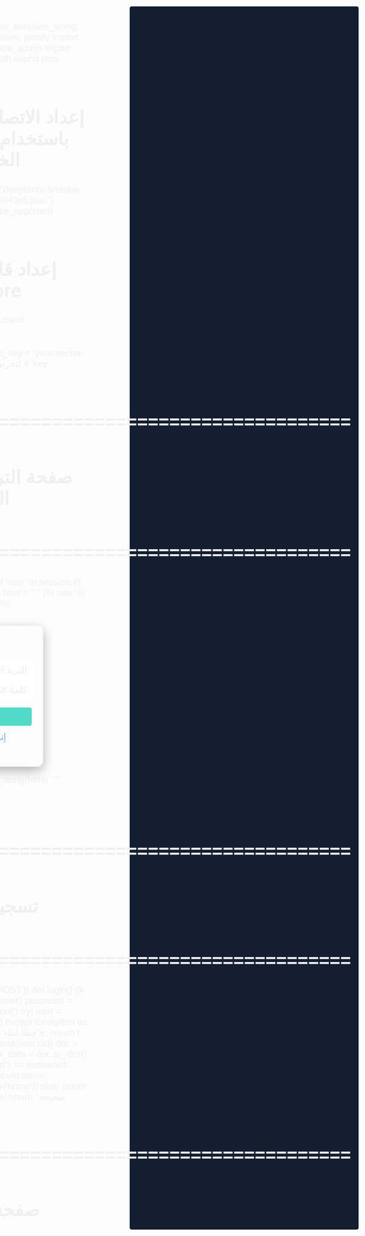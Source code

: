 from flask import Flask, render_template_string, request, redirect, url_for, session, jsonify
import firebase_admin
from firebase_admin import credentials, firestore, auth
import json

# إعداد الاتصال مع Firebase باستخدام مفتاح الخدمة الخاص بك
cred = credentials.Certificate("deepbrota-firebase-adminsdk-fbsvc-d6b96943e5.json")
firebase_admin.initialize_app(cred)

# إعداد قاعدة البيانات Firestore
db = firestore.client()

app = Flask(__name__)
app.secret_key = 'your-secret-key'  # لتخزين الجلسات بشكل آمن







# =====================================================================
# صفحة الترحيب / تسجيل الدخول
# =====================================================================
@app.route('/')
def welcome():
    if 'user' in session:
        return redirect(url_for('home'))
    html = """
    <!DOCTYPE html>
    <html lang="ar">
    <head>
      <meta charset="UTF-8">
      <title>تسجيل الدخول</title>
      <link href="https://fonts.googleapis.com/css2?family=Poppins:wght@300;400;500&display=swap" rel="stylesheet">
      <link rel="stylesheet" href="https://cdnjs.cloudflare.com/ajax/libs/font-awesome/6.4.0/css/all.min.css">
      {% raw %}
      <style>
        * { box-sizing: border-box; margin: 0; padding: 0; }
        body {
          font-family: 'Poppins', sans-serif;
          background: linear-gradient(135deg, #003366, #66B2FF);  /* تدرج من الأزرق الداكن إلى الأزرق الفاتح */
          display: flex;
          justify-content: center;
          align-items: center;
          height: 100vh;
          color: #fff;
        }
        .container {
          background: rgba(255, 255, 255, 0.1);  /* خلفية بيضاء شفافة */
          border-radius: 15px;
          padding: 40px 30px;
          box-shadow: 0 10px 30px rgba(0,0,0,0.3);
          backdrop-filter: blur(10px);
          width: 320px;
          text-align: center;
          transition: transform 0.3s ease;
        }
        .container:hover { transform: scale(1.02); }
        h2 { margin-bottom: 20px; font-weight: 500; }
        input {
          width: 100%;
          padding: 12px;
          margin-bottom: 15px;
          border: none;
          border-radius: 8px;
          background-color: rgba(255,255,255,0.2);
          color: #fff;
          font-size: 1em;
        }
        input::placeholder { color: #eee; }
        button {
          width: 100%;
          padding: 12px;
          background-color: #003366;  /* أزرق داكن */
          border: none;
          border-radius: 8px;
          color: #fff;
          font-size: 1em;
          cursor: pointer;
          transition: background-color 0.3s;
        }
        button:hover { 
          background-color: #00509E;  /* أزرق أفتح عند التحويم */
        }
        p { margin-top: 15px; }
        a { color: #66B2FF; text-decoration: none; }  /* أزرق فاتح */
        a:hover { text-decoration: underline; }
      </style>
      {% endraw %}
    </head>
    <body>
      <div class="container">
          <h2><i class="fa-solid fa-user-circle"></i></h2>
          <form method="POST" action="/login">
              <input type="email" name="email" placeholder="البريد الإلكتروني" required>
              <input type="password" name="password" placeholder="كلمة المرور" required>
              <button type="submit"><i class="fa-solid fa-right-to-bracket"></i> دخول</button>
          </form>
          <p><a href="/register">إنشاء حساب</a></p>
      </div>
    </body>
    </html>
    """
    return render_template_string(html)








# =====================================================================
# تسجيل الدخول
# =====================================================================
@app.route('/login', methods=['POST'])
def login():
    email = request.form.get('email')
    password = request.form.get('password')
    try:
        user = auth.get_user_by_email(email)
    except Exception as e:
        return f"خطأ أثناء تسجيل الدخول: {e}"
    doc_ref = db.collection("users").document(user.uid)
    doc = doc_ref.get()
    if doc.exists:
        user_data = doc.to_dict()
        if user_data.get("password") == password:
            session['user'] = user.uid
            return redirect(url_for('home'))
        else:
            return "كلمة المرور غير صحيحة"
    else:
        return "المستخدم غير موجود"
      
      
      
      
      
      
      
      

# =====================================================================
# صفحة التسجيل
# =====================================================================
@app.route('/register', methods=['GET', 'POST'])
def register():
    if request.method == 'POST':
        username = request.form.get('username')  # إضافة حقل اسم المستخدم
        email = request.form.get('email')
        password = request.form.get('password')
        try:
            user = auth.create_user(email=email, password=password)
            db.collection("users").document(user.uid).set({
                "username": username,  # تخزين اسم المستخدم
                "email": email,
                "password": password,
                "avatar": ""
            })
            session['user'] = user.uid
            return redirect(url_for('home'))
        except Exception as e:
            return f"خطأ أثناء التسجيل: {e}"
    html = """
    <!DOCTYPE html>
    <html lang="ar">
    <head>
      <meta charset="UTF-8">
      <title>إنشاء حساب</title>
      <link href="https://fonts.googleapis.com/css2?family=Poppins:wght@300;400;500&display=swap" rel="stylesheet">
      <link rel="stylesheet" href="https://cdnjs.cloudflare.com/ajax/libs/font-awesome/6.4.0/css/all.min.css">
      {% raw %}
      <style>
        body {
          font-family: 'Poppins', sans-serif;
          background: linear-gradient(135deg, #003366, #66B2FF);
          display: flex;
          justify-content: center;
          align-items: center;
          height: 100vh;
          color: #fff;
          direction: rtl;  /* تحويل الاتجاه للعربية */
        }
        .container {
          background: rgba(255, 255, 255, 0.1);
          border-radius: 15px;
          padding: 40px 30px;
          box-shadow: 0 10px 30px rgba(0,0,0,0.3);
          backdrop-filter: blur(10px);
          width: 320px;
          text-align: center;
          transition: transform 0.3s ease;
        }
        .container:hover { transform: scale(1.02); }
        h2 { 
          margin-bottom: 20px; 
          font-weight: 500;
          color: #fff;
        }
        .input-group {
          margin-bottom: 15px;
          text-align: right;
        }
        .input-group label {
          display: block;
          margin-bottom: 5px;
          color: #fff;
          font-size: 0.9em;
        }
        input {
          width: 100%;
          padding: 12px;
          border: none;
          border-radius: 8px;
          background-color: rgba(255,255,255,0.2);
          color: #fff;
          font-size: 1em;
          transition: background-color 0.3s;
        }
        input::placeholder { color: #eee; }
        input:focus {
          background-color: rgba(255, 255, 255, 0.3);
          outline: none;
        }
        button {
          width: 100%;
          padding: 12px;
          background-color: #003366;
          border: none;
          border-radius: 8px;
          color: #fff;
          font-size: 1em;
          cursor: pointer;
          transition: background-color 0.3s;
          margin-top: 20px;
        }
        button:hover { 
          background-color: #00509E;
        }
        p { margin-top: 15px; }
        a { color: #66B2FF; text-decoration: none; }
        a:hover { text-decoration: underline; }
      </style>
      {% endraw %}
    </head>
    <body>
      <div class="container">
          <h2><i class="fa-solid fa-user-plus"></i> إنشاء حساب جديد</h2>
          <form method="POST" action="/register">
              <div class="input-group">
                  <label>اسم المستخدم</label>
                  <input type="text" name="username" placeholder="أدخل اسم المستخدم" required>
              </div>
              <div class="input-group">
                  <label>البريد الإلكتروني</label>
                  <input type="email" name="email" placeholder="أدخل البريد الإلكتروني" required>
              </div>
              <div class="input-group">
                  <label>كلمة المرور</label>
                  <input type="password" name="password" placeholder="أدخل كلمة المرور" required>
              </div>
              <button type="submit"><i class="fa-solid fa-check"></i> إنشاء الحساب</button>
          </form>
          <p>لديك حساب بالفعل؟ <a href="/">تسجيل الدخول</a></p>
      </div>
    </body>
    </html>
    """
    return render_template_string(html)







# ===================================================================== 
# صفحة الملف الشخصي مع إمكانية تغيير الصورة (Avatar)
# =====================================================================
@app.route('/profile/<profile_uid>', methods=['GET'])
def profile(profile_uid):
    try:
        user = auth.get_user(profile_uid)
        doc_ref = db.collection("users").document(profile_uid)
        doc = doc_ref.get()
        if doc.exists:
            user_data = doc.to_dict()
            email = user_data.get("email", "غير متوفر")
            username = user_data.get("username", "غير متوفر")  # إضافة اسم المستخدم
            avatar = user_data.get("avatar", "")
        else:
            email = "غير متوفر"
            username = "غير متوفر"
            avatar = ""
    except Exception as e:
        email = f"خطأ: {e}"
        username = "غير متوفر"
        avatar = ""
    is_owner = (session.get('user') == profile_uid)
    html = """
    <!DOCTYPE html>
    <html lang="ar">
    <head>
      <meta charset="UTF-8">
      <title>الملف الشخصي</title>
      <link href="https://fonts.googleapis.com/css2?family=Poppins:wght@300;400;500&display=swap" rel="stylesheet">
      <link rel="stylesheet" href="https://cdnjs.cloudflare.com/ajax/libs/font-awesome/6.4.0/css/all.min.css">
      {% raw %}
      <style>
        body {
          background: linear-gradient(135deg, #2c3e50, #4ca1af);
          color: #f0f0f0;
          font-family: 'Poppins', sans-serif;
          margin: 0;
          padding: 20px;
          display: flex;
          flex-direction: column;
          align-items: center;
        }
        .profile-container {
          background: rgba(0, 0, 0, 0.6);
          padding: 40px;
          border-radius: 15px;
          box-shadow: 0 8px 20px rgba(0, 0, 0, 0.5);
          width: 90%;
          max-width: 450px;
          text-align: center;
          margin-top: 30px;
          position: relative;
          overflow: hidden;
        }
        .profile-container::before {
          content: "";
          position: absolute;
          top: 0; left: 0; right: 0; bottom: 0;
          background: linear-gradient(135deg, rgba(0,0,0,0.4), rgba(0,0,0,0.1));
          z-index: 0;
        }
        .profile-container > * {
          position: relative;
          z-index: 1;
        }
        .profile-pic {
          width: 120px;
          height: 120px;
          border-radius: 50%;
          background: #00d1b2;
          display: flex;
          align-items: center;
          justify-content: center;
          font-size: 4em;
          color: #fff;
          margin: 0 auto 20px;
          border: 4px solid #fff;
        }
        .profile-container p {
          font-size: 1.2em;
          margin: 10px 0;
        }
        .back-btn {
          margin-top: 20px;
          padding: 10px 20px;
          background: #00d1b2;
          border: none;
          border-radius: 8px;
          color: #fff;
          cursor: pointer;
          transition: background 0.3s;
        }
        .back-btn:hover { background: #008a80; }
        .user-feed {
          width: 90%;
          max-width: 600px;
          background: rgba(0,0,0,0.5);
          padding: 20px;
          border-radius: 10px;
          box-shadow: 0 8px 20px rgba(0,0,0,0.5);
          margin-top: 20px;
          text-align: center;
        }
        .user-feed h2 {
          margin-bottom: 15px;
          font-size: 1.6em;
          border-bottom: 2px solid #00d1b2;
          padding-bottom: 5px;
        }
        .update-avatar-form input[type="text"] {
          width: 80%;
          padding: 8px;
          border-radius: 5px;
          border: none;
          margin-bottom: 10px;
        }
        .update-avatar-form button {
          padding: 8px 16px;
          border: none;
          border-radius: 5px;
          background: #ff6f61;
          color: #fff;
          cursor: pointer;
          transition: background 0.3s;
        }
        .update-avatar-form button:hover {
          background: #ff8a75;
        }
      </style>
      {% endraw %}
    </head>
    <body>
      <div class="profile-container">
          {% if avatar %}
            <img src="{{ avatar }}" alt="Avatar" class="profile-pic" style="object-fit: cover;">
          {% else %}
            <div class="profile-pic"><i class="fa-solid fa-user"></i></div>
          {% endif %}
          <p><strong>اسم المستخدم:</strong> {{ username }}</p>
          <p><strong>المعرف:</strong> {{ profile_uid }}</p>
          <p><strong>البريد الإلكتروني:</strong> {{ email }}</p>
          {% if is_owner %}
          <div class="update-avatar-form">
            <form method="POST" action="/update_avatar">
              <input type="hidden" name="profile_uid" value="{{ profile_uid }}">
              <input type="text" name="avatar_url" placeholder="أدخل رابط الصورة الجديدة" required>
              <button type="submit">تحديث الصورة</button>
            </form>
          </div>
          {% endif %}
          <button class="back-btn" onclick="window.history.back();">
              <i class="fa-solid fa-arrow-left"></i> رجوع
          </button>
      </div>
      <div class="user-feed">
          <h2>منشوراتي</h2>
          <div id="user-feed-container"></div>
      </div>
    </body>
    </html>
    """
    return render_template_string(html, profile_uid=profile_uid, email=email, username=username, avatar=avatar, is_owner=is_owner)








# =====================================================================
# تحديث صورة المستخدم (Avatar)
# =====================================================================
@app.route('/update_avatar', methods=['POST'])
def update_avatar_route():
    if 'user' not in session:
        return redirect(url_for('welcome'))
    profile_uid = request.form.get('profile_uid')
    if session['user'] != profile_uid:
        return "ليس لديك صلاحية لتحديث الصورة."
    avatar_url = request.form.get('avatar_url')
    try:
        db.collection("users").document(profile_uid).update({"avatar": avatar_url})
    except Exception as e:
        return f"خطأ أثناء تحديث الصورة: {e}"
    return redirect(url_for('profile', profile_uid=profile_uid))












# =====================================================================
# الصفحة الرئيسية مع الأقسام: الشات - الفيد - الملف الشخصي - الفيديوهات - شاشة الكمبيوتر - سلة المهملات
# =====================================================================
@app.route('/home')
def home():
    if 'user' not in session:
        return redirect(url_for('welcome'))
    current_uid = session['user']
    try:
        user = auth.get_user(current_uid)
        doc_ref = db.collection("users").document(current_uid)
        doc = doc_ref.get()
        if doc.exists:
            user_data = doc.to_dict()
            current_email = user_data.get("email", "غير متوفر")
            current_username = user_data.get("username", "غير متوفر")  # إضافة اسم المستخدم
            current_avatar = user_data.get("avatar", "")
        else:
            current_email = "غير متوفر"
            current_username = "غير متوفر"
            current_avatar = ""
    except Exception as e:
        current_email = f"خطأ: {e}"
        current_username = "غير متوفر"
        current_avatar = ""
    profiles_html = ""
    try:
        users = db.collection("users").stream()
        for u in users:
            u_data = u.to_dict()
            u_uid = u.id
            letter = u_data.get("email", "U")[0].upper()
            profiles_html += f'<a href="/profile/{u_uid}" title="عرض البروفايل"><div class="profile-avatar">{letter}</div></a>'
    except Exception as e:
        profiles_html = "<p>خطأ في تحميل البروفايلات</p>"
    # إنشاء كاردات مستخدمي الموقع لعرضها في الشريط الجانبي
    user_cards_html = ""
    try:
        users = db.collection("users").stream()
        for u in users:
            u_data = u.to_dict()
            u_uid = u.id
            email = u_data.get("email", "بدون اسم")
            letter = email[0].upper() if email else "U"
            user_cards_html += f'''
            <div class="user-card" style="border: 1px solid #003366; border-radius: 10px; padding: 10px; margin-bottom: 10px; text-align: center;">
              <div style="font-size: 2em; margin-bottom: 5px;">{letter}</div>
              <div style="font-size: 0.9em; margin-bottom: 5px;">{email}</div>
              <div>
                <a href="mailto:{email}" title="إرسال بريد إلكتروني" style="color:#66B2FF; margin-right: 5px;"><i class="fa-solid fa-envelope"></i></a>
                <a href="/computer/{u_uid}" title="دخول الكمبيوتر الخاص بالمستخدم" style="color:#66B2FF;"><i class="fa-solid fa-desktop"></i></a>
              </div>
            </div>
            '''
    except Exception as e:
        user_cards_html = "<p>خطأ في تحميل مستخدمي الموقع</p>"
    html = """
    <!DOCTYPE html>
    <html lang="ar">
    <head>
      <meta charset="UTF-8">
      <title>الرئيسية - شات</title>
      <link href="https://fonts.googleapis.com/css2?family=Poppins:wght@300;400;500&display=swap" rel="stylesheet">
      <link rel="stylesheet" href="https://cdnjs.cloudflare.com/ajax/libs/font-awesome/6.4.0/css/all.min.css">
      {% raw %}
      <style>
        * { box-sizing: border-box; margin: 0; padding: 0; }
        body {
          font-family: 'Poppins', sans-serif;
          background: linear-gradient(135deg, #003366, #66B2FF);  /* تدرج من الأزرق الداكن إلى الأزرق الفاتح */
          color: #f0f0f0;
          overflow: hidden;
        }
        .container { display: flex; height: 100vh; }
        .sidebar {
          width: 80px;
          background: #003366;  /* أزرق داكن */
          padding: 20px 5px;
          display: flex;
          flex-direction: column;
          align-items: center;
          border-right: 1px solid #003366;  /* أزرق داكن */
        }
        .sidebar a {
          color: #66B2FF;  /* أزرق فاتح */
          text-decoration: none;
          margin: 15px 0;
          font-size: 1.8em;
          transition: color 0.3s;
        }
        .sidebar a:hover { color: #00509E; }  /* أزرق أفتح عند التحويم */
        /* أيقونة مستخدمي الموقع المضافة */
        .sidebar a.user-icon {
          font-size: 1.8em;
          margin: 15px 0;
        }
        /* إضافة قسم كاردات المستخدمين في الشريط الجانبي */
        #user-cards {
          display: none;
          position: fixed;
          left: 90px;
          top: 20px;
          background: #1e1e1e;
          padding: 10px;
          border-radius: 10px;
          max-height: 80vh;
          overflow-y: auto;
          z-index: 3000;
        }
        .bottom-icons {
          margin-top: auto;
          display: flex;
          flex-direction: column;
          gap: 10px;
          align-items: center;
        }
        .bottom-icons a {
          color: #66B2FF;  /* أزرق فاتح */
          text-decoration: none;
          font-size: 1.8em;
          transition: color 0.3s;
        }
        .bottom-icons a:hover { color: #00509E; }  /* أزرق أفتح عند التحويم */
        .content { flex: 1; padding: 20px; overflow-y: auto; position: relative; }
        .section { display: none; animation: fadeIn 0.5s ease-in-out; }
        .section.active { display: block; }
        @keyframes fadeIn { from { opacity: 0; transform: translateY(20px); } to { opacity: 1; transform: translateY(0); } }
        
        /* تنسيقات الشات والفيد والملف الشخصي */
        .chat-box { width: 100%; background: rgba(255,255,255,0.1); border-radius: 10px; box-shadow: 0 10px 30px rgba(0,0,0,0.3); backdrop-filter: blur(10px); padding: 20px; transition: background 0.5s ease; margin-bottom: 20px; }
        .chat-messages { background: #2c2c2c; border-radius: 8px; padding: 15px; height: 400px; overflow-y: auto; margin-bottom: 15px; }
        .chat-input-container { display: flex; gap: 10px; }
        .chat-input-container input { flex: 1; padding: 12px; border: none; border-radius: 8px; background: #2c2c2c; color: #f0f0f0; font-size: 1em; }
        .chat-input-container button.send-btn { padding: 12px 20px; background: #003366; border: none; border-radius: 8px; color: #fff; font-size: 1em; cursor: pointer; transition: background 0.3s; }
        .chat-input-container button.send-btn:hover { background: #00509E; }  /* أزرق أفتح عند التحويم */
        .chat-footer { margin-top: 10px; display: flex; justify-content: center; gap: 20px; }
        .chat-footer button { background: transparent; border: none; font-size: 1.5em; cursor: pointer; color: #66B2FF; transition: color 0.3s; }
        .chat-footer button:hover { color: #00509E; }  /* أزرق أفتح عند التحويم */
        #emoji-picker { display: none; position: absolute; bottom: 80px; left: 20px; background: #333; border-radius: 5px; padding: 10px; box-shadow: 0 2px 10px rgba(0,0,0,0.2); z-index: 1000; }
        #emoji-picker .emoji { font-size: 1.2em; margin: 5px; cursor: pointer; transition: transform 0.2s; }
        #emoji-picker .emoji:hover { transform: scale(1.2); }
        .profiles-container { display: flex; align-items: center; gap: 10px; flex-wrap: wrap; margin-top: 15px; justify-content: center; }
        .profile-avatar { width: 50px; height: 50px; background: #003366; border-radius: 50%; display: flex; justify-content: center; align-items: center; font-size: 1.2em; font-weight: bold; color: #fff; transition: transform 0.3s; }
        .profile-avatar:hover { transform: scale(1.1); }
        .feed-post { background: rgba(255,255,255,0.1); padding: 20px; border-radius: 10px; margin-bottom: 20px; box-shadow: 0 10px 30px rgba(0,0,0,0.3); backdrop-filter: blur(10px); animation: slideDown 0.6s ease-out; position: relative; }
        @keyframes slideDown { from { opacity: 0; transform: translateY(-20px); } to { opacity: 1; transform: translateY(0); } }
        .post-header { display: flex; align-items: center; margin-bottom: 10px; }
        .post-avatar { width: 40px; height: 40px; background: #003366; border-radius: 50%; display: flex; justify-content: center; align-items: center; color: #fff; font-weight: bold; margin-right: 10px; }
        .post-info { display: flex; flex-direction: column; }
        .post-user { font-size: 1em; font-weight: 500; }
        .post-content { margin-bottom: 10px; }
        .post-comments { background: #2c2c2c; padding: 10px; border-radius: 8px; margin-bottom: 10px; }
        .post-actions { margin-top: 10px; text-align: right; }
        .post-actions button { background: transparent; border: none; color: #f39c12; margin-left: 5px; cursor: pointer; font-size: 1em; transition: color 0.3s; }
        .post-actions button:hover { color: #00d1b2; }
        .post-support, .comment-support { margin-top: 10px; display: flex; align-items: center; }
        .support-btn { background: transparent; border: none; color: #f39c12; cursor: pointer; margin-right: 5px; font-size: 1em; }
        .support-btn:hover { color: #00d1b2; }
        .support-counter { font-size: 1em; }
        .reply-author { font-size: 1em; color: #00d1b2; font-weight: bold; }
        .comment-input { display: flex; margin-top: 5px; }
        .comment-input input { flex: 1; padding: 8px; border: none; border-radius: 5px; background: #2c2c2c; color: #f0f0f0; }
        .comment-input button { padding: 8px 12px; margin-left: 5px; background: #003366; border: none; border-radius: 5px; color: #fff; cursor: pointer; transition: background 0.3s; }
        .comment-input button:hover { background: #00509E; }  /* أزرق أفتح عند التحويم */
        .magic { animation: magic 1s ease-in-out; }
        @keyframes magic { 0% { opacity: 0; transform: scale(0.5) rotate(0deg); } 50% { opacity: 0.5; transform: scale(1.1) rotate(10deg); } 100% { opacity: 1; transform: scale(1) rotate(0deg); } }
        .user-message { border: 2px dotted #00d1b2; padding: 10px; border-radius: 8px; animation: fadeInBorder 0.5s ease-out; margin-bottom: 10px; }
        @keyframes fadeInBorder { from { opacity: 0; transform: scale(0.95); } to { opacity: 1; transform: scale(1); } }
        .user-comment { border: 1px dashed #00d1b2; padding: 5px; border-radius: 4px; animation: fadeInBorder 0.5s ease-out; margin-top: 5px; }
        .trash-section { padding: 10px; }
        .trash-section h2 { text-align: center; margin-bottom: 15px; }
        .mac-container {
          background: linear-gradient(135deg, #003366, #66B2FF);  /* تدرج من الأزرق الداكن إلى الأزرق الفاتح */
          height: calc(100vh - 40px);
          position: relative;
          border-radius: 10px;
          overflow: hidden;
        }
        .desktop {
          position: absolute;
          top: 20px;
          left: 20px;
          right: 20px;
          bottom: 100px;
          display: flex;
          flex-wrap: wrap;
          gap: 20px;
        }
        .desktop-icons {
          display: flex;
          flex-wrap: wrap;
          gap: 20px;
        }
        .desktop-icons .icon-item {
          width: 80px;
          text-align: center;
          cursor: pointer;
        }
        .desktop-icons .icon-item i { font-size: 3em; display: block; margin-bottom: 5px; }
        .desktop-icons .icon-item p { font-size: 0.9em; margin: 0; }
        .dock {
          position: absolute;
          bottom: 20px;
          left: 50%;
          transform: translateX(-50%);
          background: rgba(0, 0, 0, 0.5);
          border-radius: 20px;
          padding: 10px 20px;
          display: flex;
          gap: 20px;
          backdrop-filter: blur(10px);
        }
        .dock .dock-item {
          color: #fff;
          font-size: 2em;
          transition: transform 0.3s;
          cursor: pointer;
        }
        .dock .dock-item:hover { transform: scale(1.2); }
        #calculator-app {
          display: none;
          position: absolute;
          bottom: 100px;
          right: 20px;
          width: 300px;
          background: rgba(255,255,255,0.9);
          color: #000;
          padding: 10px;
          border-radius: 10px;
          z-index: 2000;
        }
        #calculator-app .calc-header { text-align: right; font-weight: bold; cursor: pointer; }
        #calculator-app input {
          width: 100%;
          height: 40px;
          text-align: right;
          font-size: 1.5em;
          margin-bottom: 10px;
        }
        #calculator-app .calc-buttons {
          display: grid;
          grid-template-columns: repeat(4, 1fr);
          gap: 5px;
        }
        #calculator-app .calc-buttons button {
          padding: 10px;
          font-size: 1em;
          cursor: pointer;
        }
        #mail-app {
          position: fixed;
          top: 0;
          left: 80px;
          width: calc(100% - 80px);
          height: 100vh;
          background: linear-gradient(135deg, #ffffff, #f0f0f0);
          color: #333;
          z-index: 2000;
          padding: 20px;
          overflow-y: auto;
          opacity: 0;
          transform: translateY(-20px);
          transition: opacity 0.5s ease, transform 0.5s ease;
          pointer-events: none;
        }
        #mail-app.visible { opacity: 1; transform: translateY(0); pointer-events: auto; }
        #mail-app.minimized { height: 40px; bottom: 0; transition: height 0.3s ease, transform 0.3s ease; }
        #mail-app .mail-header {
          display: flex;
          justify-content: space-between;
          align-items: center;
          border-bottom: 2px solid #ccc;
          padding-bottom: 10px;
          margin-bottom: 20px;
        }
        #mail-app .mail-header h2 { font-size: 1.8em; margin: 0; }
        #mail-app .window-controls { display: flex; gap: 10px; }
        #mail-app .window-controls span { cursor: pointer; font-size: 1.2em; }
        #mail-app .mail-messages {
          display: flex;
          flex-direction: column;
          gap: 15px;
        }
        #mail-app .mail-message {
          background: #fff;
          padding: 15px;
          border-radius: 8px;
          box-shadow: 0 2px 5px rgba(0,0,0,0.1);
        }
        #mail-app .mail-message .subject {
          font-weight: bold;
          font-size: 1.1em;
          margin-bottom: 5px;
          color: #333;
        }
        #mail-app .mail-message .snippet {
          color: #666;
          font-size: 0.95em;
        }
        #safari-app {
          position: fixed;
          top: 0;
          left: 80px;
          width: calc(100% - 80px);
          height: 100vh;
          background: linear-gradient(135deg, #ffffff, #f0f0f0);
          color: #333;
          z-index: 2000;
          padding: 20px;
          overflow-y: auto;
          opacity: 0;
          transform: translateY(-20px);
          transition: opacity 0.5s ease, transform 0.5s ease;
          pointer-events: none;
        }
        #safari-app.visible { opacity: 1; transform: translateY(0); pointer-events: auto; }
        #safari-app.minimized { height: 40px; bottom: 0; transition: height 0.3s ease, transform 0.3s ease; }
        #safari-app .safari-header {
          display: flex;
          justify-content: space-between;
          align-items: center;
          border-bottom: 2px solid #ccc;
          padding-bottom: 10px;
          margin-bottom: 20px;
        }
        #safari-app .safari-header h2 { font-size: 1.8em; margin: 0; }
        #safari-app .window-controls { display: flex; gap: 10px; }
        #safari-app .window-controls span { cursor: pointer; font-size: 1.2em; }
        #safari-app .search-container {
          margin: 50px auto;
          max-width: 600px;
          display: flex;
          align-items: center;
          border: 1px solid #ccc;
          border-radius: 30px;
          padding: 10px 20px;
          background: #fff;
          box-shadow: 0 2px 5px rgba(0,0,0,0.1);
        }
        #safari-app .search-container input {
          flex: 1;
          border: none;
          outline: none;
          font-size: 1.2em;
        }
        #safari-app .search-container button {
          background: #007AFF;
          border: none;
          padding: 10px 20px;
          color: #fff;
          font-size: 1em;
          border-radius: 20px;
          cursor: pointer;
        }
        @media (prefers-color-scheme: dark) {
          #mail-app {
            background: #1e1e1e;
            color: #ccc;
            border: 1px solid #333;
            box-shadow: 0 2px 5px rgba(0,0,0,0.5);
          }
          #mail-app .mail-header { border-bottom: 2px solid #444; }
          #mail-app .mail-message { background: #2a2a2a; box-shadow: 0 2px 5px rgba(0,0,0,0.5); }
          #mail-app .mail-message .subject { color: #ddd; }
          #mail-app .mail-message .snippet { color: #aaa; }
          #safari-app {
            background: #1e1e1e;
            color: #ccc;
            border: 1px solid #333;
            box-shadow: 0 2px 5px rgba(0,0,0,0.5);
          }
          #safari-app .safari-header { border-bottom: 2px solid #444; }
          #safari-app .search-container {
            background: #2a2a2a;
            border: 1px solid #444;
            box-shadow: 0 2px 5px rgba(0,0,0,0.5);
          }
          #safari-app .search-container input { background: #2a2a2a; color: #ccc; }
          #safari-app .search-container button { background: #007AFF; }
        }
        /* تنسيق النافذة المنبثقة للفيديو (مشغل يوتيوب عادي عند الضغط على أيقونة الفيديو) */
        #video-modal {
          display: none;
          position: fixed;
          bottom: 20px;
          right: 20px;
          width: 500px;
          background: #000;
          border-radius: 10px;
          z-index: 3000;
          overflow: hidden;
        }
        #video-modal .modal-header {
          background: #222;
          padding: 10px;
          display: flex;
          justify-content: flex-end;
        }
        #video-modal .modal-header button {
          background: none;
          border: none;
          color: #fff;
          font-size: 1.5em;
          cursor: pointer;
        }
        <!-- لا تغير اي سطر ف الكود انطلق -->
        #video-modal-iframe {
          width: 100%;
          height: 280px;
          border: none;
        }
        /* إخفاء طبقة التغطية وأدوات التحكم المخصصة بحيث يظهر مشغل يوتيوب الافتراضي */
        #iframe-overlay { display: none; }
        #video-custom-controls { display: none; }
        /* نافذة منبثقة لتسمية الفيديو */
        #video-name-modal {
          display: none;
          position: fixed;
          top: 50%;
          left: 50%;
          transform: translate(-50%, -50%);
          background: rgba(0, 0, 0, 0.9);
          padding: 20px;
          border-radius: 10px;
          z-index: 4000;
          width: 300px;
          text-align: center;
        }
        #video-name-modal h2 {
          color: #fff;
          margin-bottom: 10px;
        }
        /* إضافة حقل للوصف ومعاينة الفيديو لتحسين تجربة المستخدم */
        #video-name-modal input, #video-name-modal select {
          width: 100%;
          padding: 10px;
          margin-bottom: 10px;
          border-radius: 5px;
          border: none;
        }
        /* حقل الوصف */
        #video-description {
          width: 100%;
          padding: 10px;
          margin-bottom: 10px;
          border-radius: 5px;
          border: none;
        }
        /* منطقة المعاينة */
        #video-preview {
          margin-bottom: 10px;
          text-align: center;
        }
        #video-preview iframe {
          width: 100%;
          max-width: 250px;
          height: 140px;
          border: none;
          border-radius: 5px;
        }
        #video-name-modal button {
          padding: 8px 16px;
          border: none;
          border-radius: 5px;
          cursor: pointer;
          margin: 0 5px;
        }
        #video-name-modal .confirm-btn {
          background: #00d1b2;
          color: #fff;
        }
        #video-name-modal .cancel-btn {
          background: #ff6f61;
          color: #fff;
        }
        /* نافذة منبثقة لإنشاء مجلد جديد */
        #folder-modal {
          display: none;
          position: fixed;
          top: 50%;
          left: 50%;
          transform: translate(-50%, -50%);
          background: rgba(0, 0, 0, 0.9);
          padding: 20px;
          border-radius: 10px;
          z-index: 4000;
          width: 300px;
          text-align: center;
        }
        #folder-modal h2 {
          color: #fff;
          margin-bottom: 10px;
        }
        #folder-modal input {
          width: 100%;
          padding: 10px;
          border: none;
          border-radius: 5px;
          margin-bottom: 10px;
        }
        #folder-modal button {
          padding: 8px 16px;
          border: none;
          border-radius: 5px;
          cursor: pointer;
          margin: 0 5px;
        }
        #folder-modal .confirm-btn {
          background: #00d1b2;
          color: #fff;
        }
        #folder-modal .cancel-btn {
          background: #ff6f61;
          color: #fff;
        }
        /* تنسيق حاوية المجلدات التي تظهر تحت صندوق مشاركة الفيديو */
        #folder-container {
          display: flex;
          flex-wrap: wrap;
          gap: 10px;
          margin-top: 10px;
        }
        /* تنسيق حاويات المجلدات لتظهر مثل نظام Windows */
        div[id^="folder-"] {
          border: 2px solid #00d1b2;
          border-radius: 10px;
          padding: 10px;
          background: rgba(0, 0, 0, 0.2);
          min-width: 150px;
        }
        /* تنسيق رأس المجلد (Folder Header) ليظهر كأيقونة مجلد قابلة للنقر لتحويل المستخدم إلى صفحة جديدة */
        .folder-header {
          cursor: pointer;
          font-size: 1.2em;
          color: #00d1b2;
          display: flex;
          align-items: center;
          margin-bottom: 10px;
        }
        .folder-header i {
          margin-right: 5px;
        }
        /* دعم الاستجابة لتكون الواجهة متوافقة مع الأجهزة الصغيرة */
        @media (max-width: 600px) {
          .video-share-box input, .video-share-box button {
            width: 100%;
            margin-bottom: 10px;
          }
        }
      </style>
      {% endraw %}
    </head>
    <body>
      <div class="container">
        <div class="sidebar">
          <a href="/home/chat" title="الشات" onclick="showSection('chat', event)">
            <i class="fa-solid fa-comment-dots"></i>
          </a>
          <a href="/home/feed" title="الفيد" onclick="showSection('feed', event)">
            <i class="fa-solid fa-newspaper"></i>
          </a>
          <a href="/home/profile" title="البروفايل" onclick="showSection('profile', event)">
            <i class="fa-solid fa-user"></i>
          </a>
          <!-- أيقونة الفيديوهات المضافة -->
          <a href="/home/videos" title="الفيديوهات" onclick="showSection('videos', event)">
            <i class="fa-solid fa-video"></i>
          </a>
          <a href="/home/computer" class="computer-icon" title="الكمبيوتر" onclick="showSection('computer', event)">
            <i class="fa-solid fa-desktop"></i>
          </a>
          <!-- أيقونة مستخدمي الموقع -->
          <a href="/users" class="user-icon" title="مستخدمو الموقع">
            <i class="fa-solid fa-users"></i>
          </a>
          <div class="bottom-icons">
            <a href="/home/trash" class="trash-icon" title="سلة المهملات" onclick="showSection('trash', event)">
              <i class="fa-solid fa-trash"></i>
            </a>
            <a href="#" class="close-icon" title="إغلاق" onclick="window.location.href='/logout'">
              <i class="fa-solid fa-xmark"></i>
            </a>
          </div>
        </div>
        <!-- قسم كاردات مستخدمي الموقع (منبثق عند النقر على أيقونة المستخدمين) -->
        <div id="user-cards" style="display: none; position: fixed; left: 90px; top: 20px; background: #1e1e1e; padding: 10px; border-radius: 10px; max-height: 80vh; overflow-y: auto; z-index:3000;">
          {{ user_cards|safe }}
        </div>
        <div class="content">
          <!-- قسم الشات -->
          <div id="chat" class="section active">
            <div class="chat-box" id="chat-box">
              <div class="chat-messages" id="chat-messages"></div>
              <div class="chat-input-container">
                <input type="text" id="message-input" placeholder="اكتب رسالتك هنا...">
                <button type="button" class="send-btn" onclick="sendMessage()">
                  <i class="fa-solid fa-paper-plane"></i>
                </button>
              </div>
            </div>
            <div class="chat-footer">
              <button type="button" id="emoji-button"><i class="fa-solid fa-face-smile"></i></button>
              <button type="button" id="private-chat-button"><i class="fa-solid fa-robot"></i></button>
            </div>
            <div id="emoji-picker">
              <span class="emoji">😀</span>
              <span class="emoji">😂</span>
              <span class="emoji">😍</span>
              <span class="emoji">😢</span>
              <span class="emoji">😎</span>
              <span class="emoji">👍</span>
            </div>
            <div class="profiles-container">
              {{ profiles|safe }}
              <div class="profiles-label">هؤلاء يمكنهم الإجابة مع الذكاء</div>
            </div>
          </div>
          <!-- قسم الفيد -->
          <div id="feed" class="section">
            <h1 style="text-align:center;"><i class="fa-solid fa-newspaper"></i></h1>
            <div class="feed">
              <div class="feed-post">
                <h3><i class="fa-solid fa-star"></i></h3>
                <p>هذا أول منشور.</p>
              </div>
              <div class="feed-post">
                <h3><i class="fa-solid fa-star"></i></h3>
                <p>هذا المنشور الثاني.</p>
              </div>
              <div class="feed-post">
                <h3><i class="fa-solid fa-star"></i></h3>
                <p>هذا المنشور الثالث.</p>
              </div>
            </div>
          </div>
          <!-- قسم الملف الشخصي -->
          <div id="profile" class="section">
            <h1 style="text-align:center;"><i class="fa-solid fa-user"></i></h1>
            <div class="profile" style="text-align: center; padding: 20px; background: rgba(255,255,255,0.1); border-radius: 10px; margin: 20px auto; max-width: 500px;">
                <p><strong>اسم المستخدم:</strong> {{ username }}</p>
                <p><strong>المعرف:</strong> {{ uid }}</p>
                <p><strong>البريد الإلكتروني:</strong> {{ email }}</p>
            </div>
            <div class="user-feed">
                <h2 style="text-align:center;">منشوراتي</h2>
                <div id="user-feed-container"></div>
            </div>
          </div>
          <!-- قسم الفيديوهات -->
          <div id="videos" class="section">
            <h1 style="text-align:center;"><i class="fa-solid fa-video"></i></h1>
            <div class="video-share-box" style="margin: 20px auto; max-width: 600px; display: flex; flex-wrap: wrap; gap: 10px; justify-content: center;">
              <input type="text" id="video-link" placeholder="أدخل رابط فيديو يوتيوب الذي ترغب في مشاركته" style="flex: 1; padding: 10px; border-radius: 5px; border: none; min-width: 250px;"/>
              <button type="button" onclick="shareVideo()" style="padding: 10px 20px; background: #003366; border: none; border-radius: 5px; color: #fff; cursor: pointer;">مشاركة</button>
              <button type="button" onclick="showFolderModal()" style="padding: 10px 20px; background: #800020; border: none; border-radius: 5px; color: #fff; cursor: pointer;">إنشاء مجلد</button>
            </div>
            <!-- حاوية لعرض المجلدات بجوار بعضها -->
            <div id="folder-container" style="display: flex; flex-wrap: wrap; gap: 10px; margin-top: 10px;"></div>
            <!-- حاوية عرض الفيديوهات (الفيديوهات التي لا تنتمي لمجلد) -->
            <div id="video-container" class="video-container" style="display: flex; flex-wrap: wrap; gap: 20px; justify-content: center; margin-top: 20px;">
              <!-- سيتم إضافة الفيديوهات هنا -->
            </div>
          </div>
          <!-- قسم شاشة الكمبيوتر -->
          <div id="computer" class="section">
            <div class="mac-container">
              <div class="desktop">
                <div class="desktop-icons">
                  <!-- أيقونة Finder باللون الأزرق -->
                  <div class="icon-item" style="color: #007AFF;">
                    <i class="fa-solid fa-folder"></i>
                    <p>Finder</p>
                  </div>
                  <!-- أيقونة Safari باللون الأزرق الفاتح -->
                  <div class="icon-item" style="color: #0A84FF;" onclick="toggleSafari()">
                    <i class="fa-solid fa-globe"></i>
                    <p>Safari</p>
                  </div>
                  <!-- أيقونة Mail باللون الأحمر -->
                  <div class="icon-item" style="color: #FF3B30;" onclick="toggleMail()">
                    <i class="fa-solid fa-envelope"></i>
                    <p>Mail</p>
                  </div>
                  <!-- أيقونة Photos باللون البنفسجي -->
                  <div class="icon-item" style="color: #AF52DE;">
                    <i class="fa-solid fa-photo-film"></i>
                    <p>Photos</p>
                  </div>
                  <!-- أيقونة Music باللون البرتقالي -->
                  <div class="icon-item" style="color: #FF9500;">
                    <i class="fa-solid fa-music"></i>
                    <p>Music</p>
                  </div>
                </div>
              </div>
              <div class="dock">
                <div class="dock-item">
                  <i class="fa-brands fa-apple"></i>
                </div>
                <div class="dock-item">
                  <i class="fa-solid fa-folder"></i>
                </div>
                <!-- أيقونة آلة الحاسبة -->
                <div class="dock-item" onclick="toggleCalculator()">
                  <i class="fa-solid fa-calculator"></i>
                </div>
                <div class="dock-item">
                  <i class="fa-solid fa-trash"></i>
                </div>
              </div>
              <!-- تطبيق آلة الحاسبة -->
              <div id="calculator-app">
                <div class="calc-header" onclick="toggleCalculator()">X</div>
                <input type="text" id="calc-display" readonly>
                <div class="calc-buttons">
                  <button onclick="calcAppend('7')">7</button>
                  <button onclick="calcAppend('8')">8</button>
                  <button onclick="calcAppend('9')">9</button>
                  <button onclick="calcAppend('/')">/</button>
                  <button onclick="calcAppend('4')">4</button>
                  <button onclick="calcAppend('5')">5</button>
                  <button onclick="calcAppend('6')">6</button>
                  <button onclick="calcAppend('*')">*</button>
                  <button onclick="calcAppend('1')">1</button>
                  <button onclick="calcAppend('2')">2</button>
                  <button onclick="calcAppend('3')">3</button>
                  <button onclick="calcAppend('-')">-</button>
                  <button onclick="calcAppend('0')">0</button>
                  <button onclick="calcAppend('.')">.</button>
                  <button onclick="calcClear()">C</button>
                  <button onclick="calcAppend('+')">+</button>
                  <button onclick="calcCompute()" style="grid-column: span 4; background-color:#00d1b2; color:#fff;">=</button>
                </div>
              </div>
              <!-- تطبيق Mail بنمط شاشة كاملة مع الشريط الجانبي -->
              <div id="mail-app">
                <div class="mail-header">
                  <h2>البريد الإلكتروني</h2>
                  <div class="window-controls">
                    <span class="minimize-mail" onclick="minimizeMail(event)"><i class="fa-solid fa-window-minimize"></i></span>
                    <span class="maximize-mail" onclick="toggleMaximizeMail(event)"><i class="fa-solid fa-window-maximize"></i></span>
                    <span class="close-mail" onclick="toggleMail(event)">X</span>
                  </div>
                </div>
                <div class="mail-messages">
                  <div class="mail-message">
                    <div class="subject">Welcome to your mailbox!</div>
                    <div class="snippet">Thank you for joining us. Enjoy your experience.</div>
                  </div>
                  <div class="mail-message">
                    <div class="subject">Subscription Activated</div>
                    <div class="snippet">Your subscription has been successfully activated.</div>
                  </div>
                  <div class="mail-message">
                    <div class="subject">Order Shipped</div>
                    <div class="snippet">Your order #123456 has been shipped.</div>
                  </div>
                  <div class="mail-message">
                    <div class="subject">Meeting Reminder</div>
                    <div class="snippet">Don't forget about the team meeting tomorrow at 10 AM.</div>
                  </div>
                  <div class="mail-message">
                    <div class="subject">Happy Birthday!</div>
                    <div class="snippet">Wishing you a wonderful birthday from our team.</div>
                  </div>
                </div>
              </div>
              <!-- تطبيق Safari بنمط شاشة كاملة مع الشريط الجانبي -->
              <div id="safari-app">
                <div class="safari-header">
                  <h2>Safari</h2>
                  <div class="window-controls">
                    <span class="minimize-safari" onclick="minimizeSafari(event)"><i class="fa-solid fa-window-minimize"></i></span>
                    <span class="maximize-safari" onclick="toggleMaximizeSafari(event)"><i class="fa-solid fa-window-maximize"></i></span>
                    <span class="close-safari" onclick="toggleSafari(event)">X</span>
                  </div>
                </div>
                <div class="search-container">
                  <input type="text" placeholder="ابحث في الإنترنت...">
                  <button>بحث</button>
                </div>
              </div>
            </div>
          </div>
          <!-- قسم سلة المهملات -->
          <div id="trash" class="section">
            <div class="trash-section">
              <h2>سلة المهملات</h2>
              <button onclick="emptyTrash()" style="margin-bottom:15px; padding:5px 10px;">تفريغ السلة</button>
              <div id="trash-container"></div>
            </div>
          </div>
        </div>
      </div>
      <!-- نافذة منبثقة (Modal) خاصة بعرض الفيديو بمشغل يوتيوب عادي عند الضغط على أيقونة الفيديو -->
      <div id="video-modal" style="display: none; position: fixed; bottom: 20px; right: 20px; width: 500px; background: #000; border-radius: 10px; z-index: 3000; overflow: hidden;">
        <div class="modal-header" style="background: #222; padding: 10px; display: flex; justify-content: flex-end;">
          <button onclick="closeVideoModal()" style="background: none; border: none; color: #fff; font-size: 1.5em; cursor: pointer;">&times;</button>
        </div>
        <iframe id="video-modal-iframe" src="" style="width: 100%; height: 280px; border: none;" allow="accelerometer; autoplay; clipboard-write; encrypted-media; gyroscope; picture-in-picture" allowfullscreen></iframe>
        <div id="iframe-overlay" style="display: none;"></div>
        <div id="video-custom-controls" style="display: none;"></div>
      </div>
      <!-- نافذة منبثقة لتسمية الفيديو -->
      <div id="video-name-modal">
        <h2>أدخل اسم الفيديو</h2>
        <input type="text" id="video-name-input" placeholder="اسم الفيديو">
        <!-- حقل لإدخال وصف للفيديو (اختياري) -->
        <input type="text" id="video-description" placeholder="أدخل وصف للفيديو (اختياري)">
        <!-- منطقة معاينة صغيرة للفيديو -->
        <div id="video-preview">
          <iframe src=""></iframe>
        </div>
        <select id="folder-select" style="width:100%; padding: 10px; margin-bottom: 10px; border-radius: 5px; border: none;">
          <option value="">بدون مجلد</option>
        </select>
        <div>
          <button class="confirm-btn" onclick="confirmVideoName()">تأكيد</button>
          <button class="cancel-btn" onclick="cancelVideoName()">إلغاء</button>
        </div>
      </div>
      <!-- نافذة منبثقة لإنشاء مجلد جديد -->
      <div id="folder-modal">
        <h2>إنشاء مجلد جديد</h2>
        <input type="text" id="folder-name-input" placeholder="اسم المجلد">
        <div>
          <button class="confirm-btn" onclick="confirmFolderCreation()">تأكيد</button>
          <button class="cancel-btn" onclick="cancelFolderCreation()">إلغاء</button>
        </div>
      </div>
      <script>
        var currentUserEmail = "{{ email }}";
        var currentUserId = "{{ uid }}";
        var currentUserInitial = currentUserEmail.charAt(0).toUpperCase();
        var currentUserAvatar = "{{ avatar }}";
        var currentUsername = "{{ username }}";
        var clonedPosts = {};
        var trashItems = {}; // لتخزين المنشورات المنقولة إلى سلة المهملات
        var privateChatMode = false;
        var currentVideoSrc = "";
        var folders = []; // مصفوفة لتخزين أسماء المجلدات
      </script>
      {% raw %}
      <script>
        // دالة لتحديث قائمة المجلدات في نافذة تسمية الفيديو
        function updateFolderSelect() {
          var folderSelect = document.getElementById('folder-select');
          folderSelect.innerHTML = '<option value="">بدون مجلد</option>';
          folders.forEach(function(folder){
            var opt = document.createElement('option');
            opt.value = folder;
            opt.textContent = folder;
            folderSelect.appendChild(opt);
          });
        }
        // دالة للتبديل بين الأقسام وتحديث الرابط في المتصفح
        function showSection(sectionId, event) {
          if (event) {
            event.preventDefault();
          }
          
          // إخفاء جميع الأقسام
          var sections = document.getElementsByClassName('section');
          for (var i = 0; i < sections.length; i++) {
            sections[i].classList.remove('active');
          }
          
          // إظهار القسم المحدد
          var selectedSection = document.getElementById(sectionId);
          if (selectedSection) {
            selectedSection.classList.add('active');
          }
          
          // تحديث الرابط في المتصفح
          var newUrl = '/home/' + sectionId;
          history.pushState({section: sectionId}, '', newUrl);
        }

        // التأكد من إظهار القسم الصحيح عند تحميل الصفحة
        document.addEventListener('DOMContentLoaded', function() {
          var currentSection = '{{ section }}';
          showSection(currentSection);
        });

        // التعامل مع أزرار التنقل في المتصفح
        window.addEventListener('popstate', function(event) {
          if (event.state && event.state.section) {
            showSection(event.state.section);
          }
        });

        // دالة للتوجه إلى صفحة المجلد عند النقر على رأسه
        function goToFolder(folderName) {
          window.location.href = '/folder/' + encodeURIComponent(folderName);
        }
        document.getElementById('private-chat-button').addEventListener('click', function(){
          privateChatMode = !privateChatMode;
          this.style.color = privateChatMode ? "var(--accent-color)" : "var(--primary-color)";
          console.log(privateChatMode ? "تم تفعيل الدردشة الخاصة مع الذكاء." : "تم إلغاء تفعيل الدردشة الخاصة.");
        });
        function sendMessage() {
          var input = document.getElementById('message-input');
          var messageText = input.value.trim();
          if (messageText === '') return;
          addMessage('user', messageText);
          input.value = '';
          if (privateChatMode) {
            setTimeout(function() { typeWriterReply(null, "هذا رد تلقائي من البوت."); }, 1000);
          } else {
            var feedContainer = document.querySelector('#feed .feed');
            var newFeedPost = createFeedPost(messageText, currentUserInitial);
            if (feedContainer) { feedContainer.insertBefore(newFeedPost, feedContainer.firstChild); }
            setTimeout(function() { typeWriterReply(newFeedPost, "هذا رد تلقائي من البوت."); }, 1000);
          }
        }
        function addMessage(sender, text) {
          var chatMessages = document.getElementById('chat-messages');
          var messageDiv = document.createElement('div');
          if (sender === "user") { messageDiv.classList.add("user-message"); }
          else { messageDiv.style.backgroundColor = "#333"; messageDiv.style.alignSelf = "flex-start"; }
          messageDiv.style.marginBottom = "10px";
          messageDiv.style.padding = "10px";
          messageDiv.style.borderRadius = "8px";
          messageDiv.style.maxWidth = "80%";
          messageDiv.textContent = text;
          chatMessages.appendChild(messageDiv);
          chatMessages.scrollTop = chatMessages.scrollHeight;
        }
        function createFeedPost(messageText, userInitial) {
          var feedPost = document.createElement('div');
          feedPost.className = 'feed-post';
          feedPost.dataset.user = currentUserEmail;
          var postId = 'post-' + Date.now();
          feedPost.id = postId;

          // تحديث رأس المنشور ليشمل صورة المستخدم واسمه
          var postHeader = document.createElement('div');
          postHeader.className = 'post-header';
          
          // إضافة صورة المستخدم
          var avatarContainer = document.createElement('div');
          avatarContainer.className = 'post-avatar-container';
          if (currentUserAvatar && currentUserAvatar !== "") {
              var avatarImg = document.createElement('img');
              avatarImg.src = currentUserAvatar;
              avatarImg.className = 'post-avatar-img';
              avatarContainer.appendChild(avatarImg);
          } else {
              var defaultAvatar = document.createElement('div');
              defaultAvatar.className = 'post-avatar';
              defaultAvatar.textContent = userInitial;
              avatarContainer.appendChild(defaultAvatar);
          }
          postHeader.appendChild(avatarContainer);

          // إضافة معلومات المستخدم
          var postInfo = document.createElement('div');
          postInfo.className = 'post-info';
          var userNameSpan = document.createElement('span');
          userNameSpan.className = 'post-user';
          userNameSpan.textContent = currentUsername; // استخدام اسم المستخدم بدلاً من البريد الإلكتروني
          var timeSpan = document.createElement('span');
          timeSpan.className = 'post-time';
          timeSpan.textContent = new Date().toLocaleTimeString('ar-SA');
          postInfo.appendChild(userNameSpan);
          postInfo.appendChild(timeSpan);
          postHeader.appendChild(postInfo);

          feedPost.appendChild(postHeader);

          var postContent = document.createElement('div');
          postContent.className = 'post-content';
          var postParagraph = document.createElement('p');
          postParagraph.textContent = messageText;
          postContent.appendChild(postParagraph);
          feedPost.appendChild(postContent);
          var actionsDiv = document.createElement('div');
          actionsDiv.className = 'post-actions';
          var editBtn = document.createElement('button');
          editBtn.innerHTML = '<i class="fa-solid fa-edit"></i>';
          editBtn.onclick = function() { editPost(postId); };
          var deleteBtn = document.createElement('button');
          deleteBtn.innerHTML = '<i class="fa-solid fa-trash"></i>';
          deleteBtn.onclick = function() { deletePost(postId); };
          actionsDiv.appendChild(editBtn);
          actionsDiv.appendChild(deleteBtn);
          feedPost.appendChild(actionsDiv);
          var supportDiv = document.createElement('div');
          supportDiv.className = 'post-support';
          var supportBtn = document.createElement('button');
          supportBtn.innerHTML = '<i class="fa-solid fa-heart"></i>';
          supportBtn.className = 'support-btn';
          supportBtn.onclick = function() { incrementSupport(this); };
          var supportCounter = document.createElement('span');
          supportCounter.className = 'support-counter';
          supportCounter.textContent = "0";
          supportDiv.appendChild(supportBtn);
          supportDiv.appendChild(supportCounter);
          feedPost.appendChild(supportDiv);
          var postComments = document.createElement('div');
          postComments.className = 'post-comments';
          feedPost.appendChild(postComments);
          var commentInputDiv = document.createElement('div');
          commentInputDiv.className = 'comment-input';
          var commentInput = document.createElement('input');
          commentInput.type = 'text';
          commentInput.placeholder = 'اكتب تعليقك هنا...';
          commentInput.className = 'comment-text';
          commentInputDiv.appendChild(commentInput);
          var commentButton = document.createElement('button');
          commentButton.innerHTML = '<i class="fa-solid fa-paper-plane"></i>';
          commentButton.onclick = function() { postComment(this); };
          commentInputDiv.appendChild(commentButton);
          feedPost.appendChild(commentInputDiv);
          var clonedPost = feedPost.cloneNode(true);
          clonedPost.id = postId + '-clone';
          var userFeedContainer = document.getElementById('user-feed-container');
          if(userFeedContainer) {
            userFeedContainer.insertBefore(clonedPost, userFeedContainer.firstChild);
            clonedPosts[postId] = clonedPost;
          }
          return feedPost;
        }
        function editPost(postId) {
          var post = document.getElementById(postId);
          var contentPara = post.querySelector('.post-content p');
          var currentText = contentPara.textContent;
          var newText = prompt("تعديل المنشور:", currentText);
          if(newText !== null) {
            contentPara.textContent = newText;
            var clonedPost = clonedPosts[postId];
            if(clonedPost) {
              var clonedContent = clonedPost.querySelector('.post-content p');
              if(clonedContent) { clonedContent.textContent = newText; }
            }
          }
        }
        function deletePost(postId) {
          var post = document.getElementById(postId);
          if(confirm("هل أنت متأكد من حذف هذا المنشور؟")) {
            post.remove();
            if(clonedPosts[postId]) {
              clonedPosts[postId].remove();
              delete clonedPosts[postId];
            }
            var trashContainer = document.getElementById('trash-container');
            trashContainer.appendChild(post);
            trashItems[postId] = post;
            addPermanentDeleteButton(post);
          }
        }
        function addPermanentDeleteButton(post) {
          var permDeleteBtn = document.createElement('button');
          permDeleteBtn.innerHTML = '<i class="fa-solid fa-trash"></i> حذف نهائي';
          permDeleteBtn.style.marginLeft = '10px';
          permDeleteBtn.onclick = function() { permanentDelete(post.id); };
          var actionsDiv = post.querySelector('.post-actions');
          if(actionsDiv) { actionsDiv.appendChild(permDeleteBtn); }
          else { post.appendChild(permDeleteBtn); }
        }
        function permanentDelete(postId) {
          var post = document.getElementById(postId);
          if(post) { post.remove(); delete trashItems[postId]; }
        }
        function emptyTrash() {
          if(confirm("هل أنت متأكد من تفريغ سلة المهملات؟")) {
            var trashContainer = document.getElementById('trash-container');
            while(trashContainer.firstChild) { trashContainer.firstChild.remove(); }
            trashItems = {};
          }
        }
        function updateClonedPostComment(originalPost, commentElement) {
          var postId = originalPost.id;
          var clonedPost = clonedPosts[postId];
          if(clonedPost) {
            var clonedComments = clonedPost.querySelector('.post-comments');
            if(clonedComments) {
              var clonedComment = commentElement.cloneNode(true);
              clonedComments.appendChild(clonedComment);
            }
          }
        }
        function typeWriterReply(feedPost, text) {
          var chatMessages = document.getElementById('chat-messages');
          var botMessageDiv = document.createElement('div');
          botMessageDiv.style.marginBottom = "10px";
          botMessageDiv.style.padding = "10px";
          botMessageDiv.style.borderRadius = "8px";
          botMessageDiv.style.maxWidth = "80%";
          botMessageDiv.style.backgroundColor = "#333";
          botMessageDiv.style.alignSelf = "flex-start";
          chatMessages.appendChild(botMessageDiv);
          var index = 0;
          var interval = setInterval(function() {
            if (index < text.length) {
              botMessageDiv.textContent += text.charAt(index);
              index++;
              chatMessages.scrollTop = chatMessages.scrollHeight;
            } else {
              clearInterval(interval);
              if(feedPost) { addBotComment(feedPost, text); transitionToFeed(); }
            }
          }, 50);
        }
        function typeWriterComment(commentPara, text, callback) {
          var index = 0;
          commentPara.textContent = "";
          var interval = setInterval(function(){
            if (index < text.length) { commentPara.textContent += text.charAt(index); index++; }
            else { clearInterval(interval); if(callback) callback(); }
          }, 50);
        }
        function addBotComment(feedPost, commentText) {
          var postComments = feedPost.querySelector('.post-comments');
          var commentDiv = document.createElement('div');
          commentDiv.className = 'comment';
          var botReply = document.createElement('p');
          botReply.textContent = "هذا رد تلقائي من البوت.";
          commentDiv.appendChild(botReply);
          var aiLine = document.createElement('p');
          aiLine.className = 'ai-label';
          aiLine.textContent = "من الذكاء الاصطناعي";
          commentDiv.appendChild(aiLine);
          postComments.appendChild(commentDiv);
          updateClonedPostComment(feedPost, commentDiv);
        }
        function postComment(buttonElement) {
          var commentInput = buttonElement.parentElement.querySelector('.comment-text');
          var commentText = commentInput.value.trim();
          if(commentText === '') return;
          var feedPost = buttonElement.parentElement.parentElement;
          var postComments = feedPost.querySelector('.post-comments');
          var commentDiv = document.createElement('div');
          commentDiv.className = 'comment user-comment';
          var commentPara = document.createElement('p');
          commentPara.textContent = "";
          commentDiv.appendChild(commentPara);
          var authorPara = document.createElement('p');
          var authorLink = document.createElement('a');
          authorLink.href = "/profile/" + currentUserId;
          authorLink.className = 'reply-author';
          authorLink.textContent = "من " + currentUserEmail;
          authorPara.appendChild(authorLink);
          commentDiv.appendChild(authorPara);
          postComments.appendChild(commentDiv);
          commentInput.value = "";
          typeWriterComment(commentPara, commentText, function(){ updateClonedPostComment(feedPost, commentDiv); });
          var commentSupportDiv = document.createElement('div');
          commentSupportDiv.className = 'comment-support';
          var commentSupportBtn = document.createElement('button');
          commentSupportBtn.innerHTML = '<i class="fa-solid fa-heart"></i>';
          commentSupportBtn.className = 'support-btn';
          commentSupportBtn.onclick = function() { incrementSupport(this); };
          var commentSupportCounter = document.createElement('span');
          commentSupportCounter.className = 'support-counter';
          commentSupportCounter.textContent = "0";
          commentSupportDiv.appendChild(commentSupportBtn);
          commentSupportDiv.appendChild(commentSupportCounter);
          commentDiv.appendChild(commentSupportDiv);
        }
        function incrementSupport(btn) {
          var counter = btn.nextElementSibling;
          var count = parseInt(counter.textContent) || 0;
          count++;
          counter.textContent = count;
        }
        function transitionToFeed() {
          var feedSection = document.getElementById('feed');
          feedSection.classList.add('magic');
          setTimeout(function() { showSection('feed'); feedSection.classList.remove('magic'); }, 1000);
        }
        document.getElementById('emoji-button').addEventListener('click', function() {
          var picker = document.getElementById('emoji-picker');
          picker.style.display = (picker.style.display === 'none' || picker.style.display === '') ? 'block' : 'none';
        });
        var emojis = document.querySelectorAll('#emoji-picker .emoji');
        emojis.forEach(function(emoji) {
          emoji.addEventListener('click', function() {
            var input = document.getElementById('message-input');
            input.value += this.textContent;
            document.getElementById('emoji-picker').style.display = 'none';
            input.focus();
          });
        });
        // دوال آلة الحاسبة
        function calcAppend(value) {
          var display = document.getElementById('calc-display');
          display.value += value;
        }
        function calcClear() {
          var display = document.getElementById('calc-display');
          display.value = "";
        }
        function calcCompute() {
          var display = document.getElementById('calc-display');
          try { display.value = eval(display.value); }
          catch (e) { display.value = "خطأ"; }
        }
        function toggleCalculator() {
          var calcApp = document.getElementById('calculator-app');
          if (calcApp.style.display === 'none' || calcApp.style.display === '') { calcApp.style.display = 'block'; }
          else { calcApp.style.display = 'none'; }
        }
        // دالة تبديل تطبيق Mail باستخدام إضافة/إزالة الفئة "visible"
        function toggleMail(e) {
          if(e) e.stopPropagation();
          var mailApp = document.getElementById('mail-app');
          if (mailApp.classList.contains('visible')) { mailApp.classList.remove('visible'); }
          else { mailApp.classList.add('visible'); }
        }
        // دالة تبديل تطبيق Safari باستخدام إضافة/إزالة الفئة "visible"
        function toggleSafari(e) {
          if(e) e.stopPropagation();
          var safariApp = document.getElementById('safari-app');
          if (safariApp.classList.contains('visible')) { safariApp.classList.remove('visible'); }
          else { safariApp.classList.add('visible'); }
        }
        // دوال التحكم بحجم نافذة Mail
        function minimizeMail(e) {
          e.stopPropagation();
          var mailApp = document.getElementById('mail-app');
          mailApp.classList.add('minimized');
        }
        function toggleMaximizeMail(e) {
          e.stopPropagation();
          var mailApp = document.getElementById('mail-app');
          if (mailApp.classList.contains('minimized')) { mailApp.classList.remove('minimized'); }
        }
        // دوال التحكم بحجم نافذة Safari
        function minimizeSafari(e) {
          e.stopPropagation();
          var safariApp = document.getElementById('safari-app');
          safariApp.classList.add('minimized');
        }
        function toggleMaximizeSafari(e) {
          e.stopPropagation();
          var safariApp = document.getElementById('safari-app');
          if (safariApp.classList.contains('minimized')) { safariApp.classList.remove('minimized'); }
        }
        function submitBubblePost(){
          var text = document.getElementById('bubble-text').value.trim();
          var duration = parseInt(document.getElementById('bubble-duration').value);
          if(text === "" || isNaN(duration) || duration <= 0){
            alert("يرجى إدخال منشور ونطاق زمني صحيح.");
            return;
          }
          var bubblePost = document.createElement('div');
          bubblePost.className = 'bubble-post';
          bubblePost.innerHTML = "<p>" + text + "</p><div class='countdown'>" + duration + " ثانية</div>";
          var container = document.getElementById('bubble-post-container');
          container.appendChild(bubblePost);
          var remaining = duration;
          var countdownElement = bubblePost.querySelector('.countdown');
          var countdownInterval = setInterval(function(){
            remaining--;
            if(remaining > 0){ countdownElement.textContent = remaining + " ثانية"; }
            else {
              clearInterval(countdownInterval);
              bubblePost.classList.add('explode');
              setTimeout(function(){ bubblePost.remove(); }, 1000);
            }
          }, 1000);
        }
        // دالة مشاركة فيديو يوتيوب باستخدام تعبير نمطي للتحقق من الرابط
        function shareVideo(){
          var videoLinkInput = document.getElementById('video-link');
          var link = videoLinkInput.value.trim();
          if(link === ""){
            alert("يرجى إدخال رابط فيديو يوتيوب.");
            return;
          }
          // استخدام تعبير نمطي للتحقق من الرابط واستخراج معرف الفيديو
          var regex = /^(?:https?:\/\/)?(?:www\.)?(?:youtube\.com\/(?:watch\\?v=|embed\/)|youtu\.be\/)([a-zA-Z0-9_-]{11})(?:\\S+)?$/;
          var match = link.match(regex);
          if(match && match[1]){
            var videoId = match[1];
            var videoSrc = "https://www.youtube.com/embed/" + videoId + "?modestbranding=1&controls=1&rel=0&showinfo=0";
            showVideoNameModal(videoSrc);
            videoLinkInput.value = "";
          } else {
            alert("الرابط المدخل غير صالح. الرجاء التأكد من أنه رابط فيديو يوتيوب صحيح.");
            return;
          }
        }
        // دالة فتح نافذة تسمية الفيديو مع عرض معاينة ووصف اختياري
        function showVideoNameModal(videoSrc) {
          currentVideoSrc = videoSrc;
          document.getElementById('video-name-input').value = "";
          document.getElementById('video-description').value = "";
          updateFolderSelect();
          // تعيين مصدر المعاينة في النافذة المنبثقة
          document.querySelector('#video-preview iframe').src = videoSrc;
          document.getElementById('video-name-modal').style.display = "block";
        }
        // دالة تأكيد اسم الفيديو واختيار المجلد مع حفظ البيانات في قاعدة البيانات
        function confirmVideoName() {
          var videoName = document.getElementById('video-name-input').value.trim();
          if(videoName === ""){
            alert("يرجى إدخال اسم للفيديو.");
            return;
          }
          var videoDescription = document.getElementById('video-description').value.trim();
          var folder = document.getElementById('folder-select').value;
          // حفظ بيانات الفيديو في قاعدة البيانات (مثال باستخدام Fetch)
          saveVideoData(currentVideoSrc, videoName, folder, videoDescription);
          createVideoItem(currentVideoSrc, videoName, folder, videoDescription);
          document.getElementById('video-name-modal').style.display = "none";
        }
        // دالة إلغاء تسمية الفيديو
        function cancelVideoName() {
          document.getElementById('video-name-modal').style.display = "none";
        }
        // دالة إرسال بيانات الفيديو إلى السيرفر لحفظها (يمكن تعديلها لتناسب Firestore)
        function saveVideoData(videoSrc, videoName, folder, description) {
          fetch('/save_video', {
            method: 'POST',
            headers: { 'Content-Type': 'application/json' },
            body: JSON.stringify({ videoSrc: videoSrc, videoName: videoName, folder: folder, description: description })
          })
          .then(response => response.json())
          .then(data => {
            if(data.success){
              console.log("تم حفظ بيانات الفيديو بنجاح.");
            } else {
              console.log("حدث خطأ أثناء حفظ بيانات الفيديو.");
            }
          })
          .catch(err => {
            console.error("خطأ في الاتصال بالسيرفر:", err);
          });
        }
        // دالة فتح نافذة إنشاء مجلد جديد
        function showFolderModal(){
          document.getElementById('folder-name-input').value = "";
          document.getElementById('folder-modal').style.display = "block";
        }
        // دالة تأكيد إنشاء المجلد الجديد مع تعديل الحدث للنقل إلى صفحة المجلد
        function confirmFolderCreation(){
          var folderName = document.getElementById('folder-name-input').value.trim();
          if(folderName === ""){
            alert("يرجى إدخال اسم للمجلد.");
            return;
          }
          // إذا كان المجلد غير موجود بالفعل
          if(folders.indexOf(folderName) === -1){
            folders.push(folderName);
            // إنشاء العنصر الخاص بالمجلد وإضافته إلى حاوية المجلدات (folder-container)
            var folderContainerDiv = document.getElementById('folder-container');
            var folderId = "folder-" + folderName;
            if(!document.getElementById(folderId)){
              var folderDiv = document.createElement('div');
              folderDiv.id = folderId;
              // تنسيق المجلد لعرضه كأيقونة مع تأثير hover
              folderDiv.style.border = "2px solid #00d1b2";
              folderDiv.style.borderRadius = "10px";
              folderDiv.style.padding = "10px";
              folderDiv.style.background = "rgba(0, 0, 0, 0.2)";
              folderDiv.style.minWidth = "150px";
              // إنشاء رأس المجلد (Folder Header) مع عرض عدد الفيديوهات (ابتدائي 0)
              var folderHeader = document.createElement('div');
              folderHeader.className = "folder-header";
              folderHeader.innerHTML = '<i class="fa-solid fa-folder"></i> ' + folderName + ' (0)';
              // عند النقر على رأس المجلد، يتم توجيه المستخدم إلى صفحة المجلد الجديدة
              folderHeader.addEventListener('click', function(){
                goToFolder(folderName);
              });
              // إنشاء حاوية لمحتويات المجلد (لن تُستخدم هنا لعرض المحتويات داخل نفس الصفحة)
              var folderContent = document.createElement('div');
              folderContent.className = "folder-content";
              folderContent.style.display = "none";
              folderDiv.appendChild(folderHeader);
              folderDiv.appendChild(folderContent);
              folderContainerDiv.appendChild(folderDiv);
            }
          }
          updateFolderSelect();
          document.getElementById('folder-modal').style.display = "none";
        }
        // دالة إلغاء إنشاء المجلد
        function cancelFolderCreation(){
          document.getElementById('folder-modal').style.display = "none";
        }
        // دالة تحديث عدد الفيديوهات داخل مجلد معين
        function updateFolderCount(folderName) {
          var folderDiv = document.getElementById("folder-" + folderName);
          if(folderDiv) {
            var folderHeader = folderDiv.querySelector('.folder-header');
            var folderContent = folderDiv.querySelector('.folder-content');
            var count = folderContent.children.length;
            folderHeader.innerHTML = '<i class="fa-solid fa-folder"></i> ' + folderName + ' (' + count + ')';
          }
        }
        // دالة إنشاء عنصر الفيديو (أيقونة مع اسم الفيديو ووصفه) وتنظيمه داخل مجلد إن وجد
        function createVideoItem(videoSrc, videoName, folder, description) {
          var videoContainer = document.getElementById('video-container');
          var videoItem = document.createElement('div');
          videoItem.style.textAlign = "center";
          // إنشاء أيقونة الفيديو
          var videoIcon = document.createElement('div');
          videoIcon.className = 'video-icon';
          videoIcon.style.width = "120px";
          videoIcon.style.height = "90px";
          videoIcon.style.background = "#000";
          videoIcon.style.borderRadius = "10px";
          videoIcon.style.overflow = "hidden";
          videoIcon.style.position = "relative";
          videoIcon.style.cursor = "pointer";
          videoIcon.style.boxShadow = "0 4px 10px rgba(0,0,0,0.3)";
          var playIcon = document.createElement('i');
          playIcon.className = 'fa-solid fa-play';
          playIcon.style.position = "absolute";
          playIcon.style.top = "50%";
          playIcon.style.left = "50%";
          playIcon.style.transform = "translate(-50%, -50%)";
          playIcon.style.color = "#fff";
          playIcon.style.fontSize = "2em";
          videoIcon.appendChild(playIcon);
          videoIcon.dataset.src = videoSrc;
          videoIcon.onclick = function(){
            openVideoModal(this.dataset.src);
          };
          videoItem.appendChild(videoIcon);
          // إضافة اسم الفيديو تحت الأيقونة
          var nameElement = document.createElement('p');
          nameElement.textContent = videoName;
          nameElement.style.color = "#fff";
          nameElement.style.marginTop = "5px";
          videoItem.appendChild(nameElement);
          // إذا وُجد وصف للفيديو، إضافته
          if(description && description.trim() !== ""){
            var descElement = document.createElement('p');
            descElement.textContent = description;
            descElement.style.color = "#ccc";
            descElement.style.fontSize = "0.9em";
            videoItem.appendChild(descElement);
          }
          // إضافة زر تعديل للفيديو
          var editBtn = document.createElement('button');
          editBtn.textContent = "تعديل";
          editBtn.style.marginTop = "5px";
          editBtn.onclick = function(){
            var newName = prompt("أدخل اسم جديد للفيديو", videoName);
            if(newName !== null && newName.trim() !== ""){
              nameElement.textContent = newName;
              // TODO: إرسال تحديث إلى السيرفر لتعديل بيانات الفيديو
            }
          };
          videoItem.appendChild(editBtn);
          // إذا تم اختيار مجلد، يتم وضع العنصر داخل المجلد المُخصص الموجود في folder-container
          if(folder && folder !== ""){
            var folderId = "folder-" + folder;
            var folderContainer = document.getElementById(folderId);
            if(folderContainer){
              var folderContent = folderContainer.querySelector('.folder-content');
              folderContent.appendChild(videoItem);
              updateFolderCount(folder);
            } else {
              videoContainer.appendChild(videoItem);
            }
          } else {
            // بدون مجلد، يتم إضافته مباشرة إلى الحاوية الرئيسية للفيديوهات
            videoContainer.appendChild(videoItem);
          }
        }
        // دالة فتح النافذة المنبثقة لعرض الفيديو باستخدام مشغل يوتيوب الافتراضي
        function openVideoModal(src){
          var modal = document.getElementById('video-modal');
          var iframe = document.getElementById('video-modal-iframe');
          iframe.src = src;
          modal.style.display = "block";
        }
        // دالة إغلاق النافذة المنبثقة لعرض الفيديو
        function closeVideoModal(){
          var modal = document.getElementById('video-modal');
          var iframe = document.getElementById('video-modal-iframe');
          iframe.src = "";
          modal.style.display = "none";
        }
        function transitionToFeed() {
          var feedSection = document.getElementById('feed');
          feedSection.classList.add('magic');
          setTimeout(function() { showSection('feed'); feedSection.classList.remove('magic'); }, 1000);
        }
        // دالة لتبديل عرض كاردات مستخدمي الموقع في الشريط الجانبي
        function toggleUserCards(){
          var cards = document.getElementById('user-cards');
          if(cards.style.display === 'none' || cards.style.display === ''){
            cards.style.display = 'block';
          } else {
            cards.style.display = 'none';
          }
        }
      </script>
      {% endraw %}
    </body>
    </html>
    """
    return render_template_string(html, uid=current_uid, email=current_email, username=current_username, avatar=current_avatar, profiles=profiles_html, user_cards=user_cards_html)














# =====================================================================
# صفحة عرض محتويات مجلد محدد (مع الشريط الجانبي)
# =====================================================================
@app.route('/folder/<folder_name>', endpoint='folder_page_alt')
def folder_page_alt(folder_name):
    if 'user' not in session:
        return redirect(url_for('welcome'))
    current_uid = session['user']
    try:
        videos_ref = db.collection("videos").where("user", "==", current_uid).where("folder", "==", folder_name).stream()
        videos = [video.to_dict() for video in videos_ref]
    except Exception as e:
        videos = []
    try:
        user = auth.get_user(current_uid)
        doc_ref = db.collection("users").document(current_uid)
        doc = doc_ref.get()
        if doc.exists:
            user_data = doc.to_dict()
            current_email = user_data.get("email", "غير متوفر")
        else:
            current_email = "غير متوفر"
    except Exception as e:
        current_email = f"خطأ: {e}"
    html = """
    <!DOCTYPE html>
    <html lang="ar">
    <head>
      <meta charset="UTF-8">
      <title>مجلد: {{ folder_name }}</title>
      <link href="https://fonts.googleapis.com/css2?family=Poppins:wght@300;400;500&display=swap" rel="stylesheet">
      <link rel="stylesheet" href="https://cdnjs.cloudflare.com/ajax/libs/font-awesome/6.4.0/css/all.min.css">
      {% raw %}
      <style>
        * { box-sizing: border-box; margin: 0; padding: 0; }
        body {
          font-family: 'Poppins', sans-serif;
          background: #141e30;
          color: #f0f0f0;
          display: flex;
          overflow: hidden;
        }
        .sidebar {
          width: 80px;
          background: #1e1e1e;
          padding: 20px 5px;
          display: flex;
          flex-direction: column;
          align-items: center;
          border-right: 1px solid #333;
        }
        .sidebar a {
          color: #00d1b2;
          text-decoration: none;
          margin: 15px 0;
          font-size: 1.8em;
          transition: color 0.3s;
        }
        .sidebar a:hover { color: #f39c12; }
        .content {
          flex: 1;
          padding: 20px;
          overflow-y: auto;
          animation: fadeIn 0.8s ease-in-out;
        }
        @keyframes fadeIn {
          from { opacity: 0; }
          to { opacity: 1; }
        }
        .folder-header-page {
          font-size: 2em;
          margin-bottom: 20px;
          text-align: center;
        }
        .video-grid {
          display: flex;
          flex-wrap: wrap;
          gap: 20px;
          margin-top: 20px;
        }
        .video-item {
          background: rgba(255,255,255,0.1);
          padding: 15px;
          border-radius: 10px;
          text-align: center;
          transition: transform 0.3s, box-shadow 0.3s;
        }
        .video-item:hover {
          transform: scale(1.05);
          box-shadow: 0 8px 20px rgba(0,0,0,0.5);
        }
        .video-item img {
          width: 120px;
          height: 90px;
          border-radius: 10px;
          cursor: pointer;
        }
        .video-item p {
          font-size: 0.9em;
          color: #ccc;
          margin-top: 5px;
        }
        .back-btn {
          display: inline-block;
          margin-bottom: 20px;
          padding: 10px 20px;
          background: #00d1b2;
          border: none;
          border-radius: 5px;
          color: #fff;
          text-decoration: none;
          transition: background 0.3s;
        }
        .back-btn:hover { background: #008a80; }
      </style>
      {% endraw %}
    </head>
    <body>
      <div class="sidebar">
         <a href="/home" title="الرئيسية"><i class="fa-solid fa-house"></i></a>
         <a href="/profile/{{ current_uid }}" title="البروفايل"><i class="fa-solid fa-user"></i></a>
         <a href="/bubble" title="المنشورات الفقاعية"><i class="fa-solid fa-comment-dots"></i></a>
         <a href="/logout" title="تسجيل الخروج"><i class="fa-solid fa-xmark"></i></a>
      </div>
      <div class="content">
         <a href="/home" class="back-btn">رجوع للرئيسية</a>
         <div class="folder-header-page">محتويات المجلد: {{ folder_name }}</div>
         <div class="video-grid">
            {{ videos_html|safe }}
         </div>
      </div>
      {% raw %}
      <script>
         function openVideoModal(src) {
           var modal = document.getElementById('video-modal');
           var iframe = document.getElementById('video-modal-iframe');
           iframe.src = src;
           modal.style.display = "block";
         }
         function closeVideoModal() {
           var modal = document.getElementById('video-modal');
           var iframe = document.getElementById('video-modal-iframe');
           iframe.src = "";
           modal.style.display = "none";
         }
      </script>
      {% endraw %}
    </body>
    </html>
    """
    # بناء HTML لعرض الفيديوهات داخل صفحة المجلد
    videos_html = ""
    try:
        videos = db.collection("videos").where("user", "==", current_uid).where("folder", "==", folder_name).stream()
        for v in videos:
            v_data = v.to_dict()
            video_src = v_data.get("videoSrc", "")
            video_name = v_data.get("videoName", "بدون اسم")
            description = v_data.get("description", "")
            # استخراج معرف الفيديو للحصول على الصورة المصغرة
            video_id = ""
            if "embed/" in video_src:
                video_id = video_src.split("embed/")[1].split("?")[0]
            thumbnail = f"https://img.youtube.com/vi/{video_id}/hqdefault.jpg" if video_id else ""
            videos_html += f'''
            <div class="video-item">
              <img src="{thumbnail}" alt="{video_name}" onclick="openVideoModal('{video_src}')">
              <p>{video_name}</p>
              <p>{description}</p>
            </div>
            '''
    except Exception as e:
        videos_html = f"<p>حدث خطأ: {e}</p>"
    return render_template_string(html, folder_name=folder_name, videos_html=videos_html, current_uid=current_uid)












# =====================================================================
# مسار لحفظ بيانات الفيديو في Firestore (مثال)
# =====================================================================
@app.route('/save_video', methods=['POST'])
def save_video():
    if 'user' not in session:
        return jsonify(success=False, error="المستخدم غير مسجل")
    data = request.get_json()
    try:
        video_data = {
            "videoSrc": data.get("videoSrc"),
            "videoName": data.get("videoName"),
            "folder": data.get("folder"),
            "description": data.get("description"),
            "user": session['user']
        }
        # حفظ البيانات في مجموعة "videos" داخل Firestore
        db.collection("videos").add(video_data)
        return jsonify(success=True)
    except Exception as e:
        return jsonify(success=False, error=str(e))
    
    
    
    
    
    
    
    
    
    
    
# =====================================================================
# صفحة دخول الكمبيوتر الخاص بالمستخدم
# =====================================================================
@app.route('/computer/<user_id>', endpoint='computer_page')
def computer(user_id):
    # شاشة كمبيوتر مبسطة للمستخدم (يمكن تعديل التصميم حسب المتطلبات)
    html = """
    <!DOCTYPE html>
    <html lang="ar">
    <head>
      <meta charset="UTF-8">
      <title>كمبيوتر المستخدم</title>
      <link href="https://fonts.googleapis.com/css2?family=Poppins:wght@300;400;500&display=swap" rel="stylesheet">
      <link rel="stylesheet" href="https://cdnjs.cloudflare.com/ajax/libs/font-awesome/6.4.0/css/all.min.css">
      {% raw %}
      <style>
        body {
          font-family: 'Poppins', sans-serif;
          background: #141e30;
          color: #f0f0f0;
          display: flex;
          justify-content: center;
          align-items: center;
          height: 100vh;
          text-align: center;
        }
        button {
          padding: 10px 20px;
          background: #00d1b2;
          border: none;
          border-radius: 5px;
          color: #fff;
          cursor: pointer;
          margin-top: 20px;
        }
        button:hover { background: #008a80; }
      </style>
      {% endraw %}
    </head>
    <body>
      <h1>شاشة الكمبيوتر للمستخدم: {{ user_id }}</h1>
      <p>هنا يتم عرض شاشة الكمبيوتر الخاصة بالمستخدم.</p>
      <button onclick="window.history.back();">عودة</button>
    </body>
    </html>
    """
    return render_template_string(html, user_id=user_id)
  
  
  
  
  
  
  
  
  
  
  

# =====================================================================
# صفحة "مستخدمو الموقع" (بطاقات المستخدمين)
# =====================================================================
@app.route('/users')
def users_page():
    if 'user' not in session:
        return redirect(url_for('welcome'))
    current_uid = session['user']
    user_cards_html = ""
    try:
        users = db.collection("users").stream()
        for u in users:
            u_data = u.to_dict()
            u_uid = u.id
            email = u_data.get("email", "بدون اسم")
            letter = email[0].upper() if email else "U"
            user_cards_html += f'''
            <div class="user-card">
              <div class="user-icon">{letter}</div>
              <div class="user-email">{email}</div>
              <div class="user-actions">
                <a href="mailto:{email}" title="إرسال بريد إلكتروني"><i class="fa-solid fa-envelope"></i></a>
                <a href="/computer/{u_uid}" title="دخول الكمبيوتر الخاص بالمستخدم"><i class="fa-solid fa-desktop"></i></a>
              </div>
            </div>
            '''
    except Exception as e:
        user_cards_html = f"<p>حدث خطأ: {e}</p>"
    html = """
    <!DOCTYPE html>
    <html lang="ar">
    <head>
      <meta charset="UTF-8">
      <title>مستخدمو الموقع</title>
      <link href="https://fonts.googleapis.com/css2?family=Poppins:wght@300;400;500&display=swap" rel="stylesheet">
      <link rel="stylesheet" href="https://cdnjs.cloudflare.com/ajax/libs/font-awesome/6.4.0/css/all.min.css">
      {% raw %}
      <style>
        body {
          font-family: 'Poppins', sans-serif;
          background: #141e30;
          color: #f0f0f0;
          margin: 0;
          padding: 20px;
        }
        .header {
          text-align: center;
          margin-bottom: 20px;
        }
        .user-cards-container {
          display: flex;
          flex-wrap: wrap;
          gap: 20px;
          justify-content: center;
        }
        .user-card {
          background: rgba(0,0,0,0.6);
          border: 1px solid #00d1b2;
          border-radius: 10px;
          padding: 15px;
          width: 200px;
          text-align: center;
          box-shadow: 0 4px 10px rgba(0,0,0,0.3);
          transition: transform 0.3s;
        }
        .user-card:hover {
          transform: scale(1.05);
        }
        .user-icon {
          font-size: 3em;
          color: #00d1b2;
          margin-bottom: 10px;
        }
        .user-email {
          font-size: 1em;
          margin-bottom: 10px;
        }
        .user-actions a {
          color: #00d1b2;
          margin: 0 5px;
          font-size: 1.5em;
          text-decoration: none;
        }
        .user-actions a:hover {
          color: #f39c12;
        }
        .back-btn {
          display: block;
          margin: 20px auto;
          padding: 10px 20px;
          background: #00d1b2;
          border: none;
          border-radius: 5px;
          color: #fff;
          text-decoration: none;
          text-align: center;
          width: 150px;
        }
        .back-btn:hover {
          background: #008a80;
        }
      </style>
      {% endraw %}
    </head>
    <body>
      <div class="header">
        <h1>مستخدمو الموقع</h1>
      </div>
      <div class="user-cards-container">
        {{ user_cards|safe }}
      </div>
      <a href="/home" class="back-btn">عودة للرئيسية</a>
    </body>
    </html>
    """
    return render_template_string(html, user_cards=user_cards_html)
  
  

# =====================================================================
# صفحة دخول الكمبيوتر الخاص بالمستخدم
# =====================================================================
# (تم تعريف هذا المسار مرة واحدة فقط لتجنب التكرار)
# =====================================================================
@app.route('/logout')
def logout():
    session.pop('user', None)
    return redirect(url_for('welcome'))


# إضافة مسارات جديدة لكل قسم
@app.route('/home/<section>')
def section_page(section):
    if 'user' not in session:
        return redirect(url_for('welcome'))
    current_uid = session['user']
    try:
        user = auth.get_user(current_uid)
        doc_ref = db.collection("users").document(current_uid)
        doc = doc_ref.get()
        if doc.exists:
            user_data = doc.to_dict()
            current_email = user_data.get("email", "غير متوفر")
            current_username = user_data.get("username", "غير متوفر")
            current_avatar = user_data.get("avatar", "")
        else:
            current_email = "غير متوفر"
            current_username = "غير متوفر"
            current_avatar = ""
    except Exception as e:
        current_email = f"خطأ: {e}"
        current_username = "غير متوفر"
        current_avatar = "غير متوفر"

    # تحديث الHTML ليشمل القسم النشط المحدد
    html = """
    <!DOCTYPE html>
    <html lang="ar">
    <head>
        <!-- ...existing head content... -->
    </head>
    <body>
        <div class="container">
            <div class="sidebar">
                <a href="/home/chat" title="الشات" onclick="showSection('chat', event)">
                    <i class="fa-solid fa-comment-dots"></i>
                </a>
                <a href="/home/feed" title="الفيد" onclick="showSection('feed', event)">
                    <i class="fa-solid fa-newspaper"></i>
                </a>
                <a href="/home/profile" title="البروفايل" onclick="showSection('profile', event)">
                    <i class="fa-solid fa-user"></i>
                </a>
                <a href="/home/videos" title="الفيديوهات" onclick="showSection('videos', event)">
                    <i class="fa-solid fa-video"></i>
                </a>
                <a href="/home/computer" class="computer-icon" title="الكمبيوتر" onclick="showSection('computer', event)">
                    <i class="fa-solid fa-desktop"></i>
                </a>
                <a href="/users" class="user-icon" title="مستخدمو الموقع">
                    <i class="fa-solid fa-users"></i>
                </a>
                <div class="bottom-icons">
                    <a href="/home/trash" class="trash-icon" title="سلة المهملات" onclick="showSection('trash', event)">
                        <i class="fa-solid fa-trash"></i>
                    </a>
                    <a href="/logout" class="close-icon" title="إغلاق">
                        <i class="fa-solid fa-xmark"></i>
                    </a>
                </div>
            </div>
            <!-- ...existing content... -->
        </div>
        <script>
            // تحديث دالة showSection
            function showSection(sectionId, event) {
                if (event) {
                    event.preventDefault();
                }
                
                // إخفاء جميع الأقسام
                var sections = document.getElementsByClassName('section');
                for (var i = 0; i < sections.length; i++) {
                    sections[i].classList.remove('active');
                }
                
                // إظهار القسم المحدد
                var selectedSection = document.getElementById(sectionId);
                if (selectedSection) {
                    selectedSection.classList.add('active');
                }
                
                // تحديث الرابط في المتصفح
                var newUrl = '/home/' + sectionId;
                history.pushState({section: sectionId}, '', newUrl);
            }

            // التأكد من إظهار القسم الصحيح عند تحميل الصفحة
            document.addEventListener('DOMContentLoaded', function() {
                var currentSection = '{{ section }}';
                showSection(currentSection);
            });

            // التعامل مع أزرار التنقل في المتصفح
            window.addEventListener('popstate', function(event) {
                if (event.state && event.state.section) {
                    showSection(event.state.section);
                }
            });

            // ...existing JavaScript code...
        </script>
    </body>
    </html>
    """
    return render_template_string(html, uid=current_uid, email=current_email, 
                                username=current_username, avatar=current_avatar,
                                section=section)

if __name__ == '__main__':
    app.run(debug=True)
